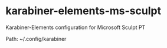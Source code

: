 # karabiner-elements-ms-sculpt

Karabiner-Elements configuration for Microsoft Sculpt PT

Path: ~/.config/karabiner
